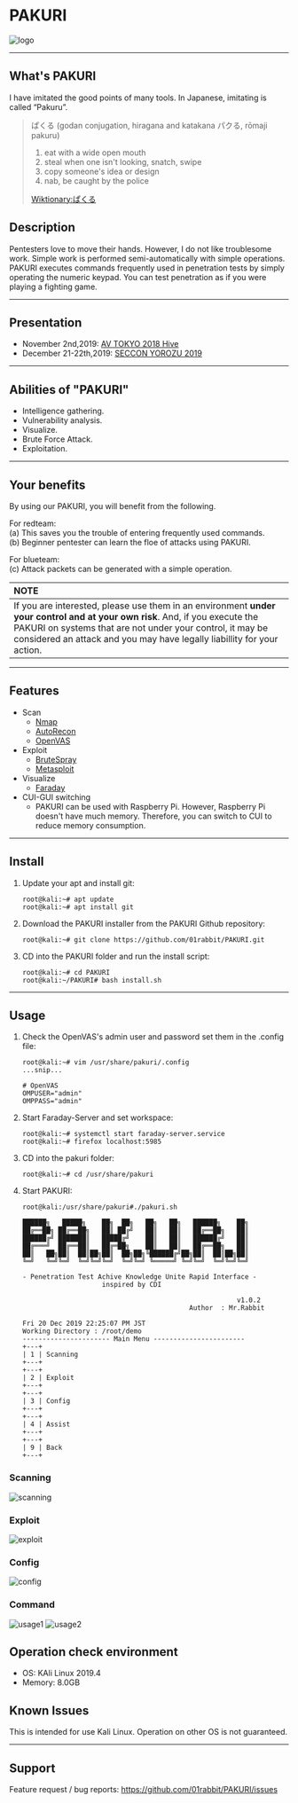 # PAKURI

![logo](https://user-images.githubusercontent.com/16553787/70399114-c4db9c80-1a64-11ea-8d8e-5cf2f4f43ee0.png)

---

## What's PAKURI

I have imitated the good points of many tools.  In Japanese, imitating is called “Pakuru”.
> ぱくる (godan conjugation, hiragana and katakana パクる, rōmaji pakuru)
>
> 1. eat with a wide open mouth
> 2. steal when one isn't looking, snatch, swipe  
> 3. copy someone's idea or design  
> 4. nab, be caught by the police  
>
> [Wiktionary:ぱくる](https://en.wiktionary.org/wiki/%E3%81%B1%E3%81%8F%E3%82%8B "ぱくる")

## Description

Pentesters love to move their hands. However, I do not like troublesome work. Simple work is performed semi-automatically with simple operations. PAKURI executes commands frequently used in penetration tests by simply operating the numeric keypad. You can test penetration as if you were playing a fighting game.

---

## Presentation

* November 2nd,2019: [AV TOKYO 2018 Hive](http://ja.avtokyo.org/avtokyo2019/event)
* December 21-22th,2019: [SECCON YOROZU 2019](https://www.seccon.jp/2019/akihabara/)

---

## Abilities of "PAKURI"

* Intelligence gathering.
* Vulnerability analysis.
* Visualize.
* Brute Force Attack.
* Exploitation.

---

## Your benefits

By using our PAKURI, you will benefit from the following.  

For redteam:  
  (a) This saves you the trouble of entering frequently used commands.  
  (b) Beginner pentester can learn the floe of attacks using PAKURI.

For blueteam:  
  (c) Attack packets can be generated with a simple operation.  

|**NOTE**  |
|:----------------|
|If you are interested, please use them in an environment **under your control and at your own risk**. And, if you execute the PAKURI on systems that are not under your control, it may be considered an attack and you may have legally liabillity for your action.|

---

## Features

* Scan
  * [Nmap](https://tools.kali.org/information-gathering/nmap)
  * [AutoRecon](https://github.com/Tib3rius/AutoRecon.git)
  * [OpenVAS](https://tools.kali.org/vulnerability-analysis/openvas)
* Exploit
  * [BruteSpray](https://tools.kali.org/password-attacks/brutespray)
  * [Metasploit](https://tools.kali.org/exploitation-tools/metasploit-framework)
* Visualize
  * [Faraday](https://github.com/infobyte/faraday.git)
* CUI-GUI switching
  * PAKURI can be used with Raspberry Pi. However, Raspberry Pi doesn't have much memory. Therefore, you can switch to CUI to reduce memory consumption.

---

## Install

1. Update your apt and install git:  

    ```
    root@kali:~# apt update
    root@kali:~# apt install git
    ```

2. Download the PAKURI installer from the PAKURI Github repository:

    ```
    root@kali:~# git clone https://github.com/01rabbit/PAKURI.git
    ```

3. CD into the PAKURI folder and run the install script:

    ```
    root@kali:~# cd PAKURI  
    root@kali:~/PAKURI# bash install.sh
    ```

---

## Usage

1. Check the OpenVAS's admin user and password set them in the .config file:

    ```
    root@kali:~# vim /usr/share/pakuri/.config
    ...snip...

    # OpenVAS
    OMPUSER="admin"
    OMPPASS="admin"
    ```

2. Start Faraday-Server and set workspace:

    ```
    root@kali:~# systemctl start faraday-server.service  
    root@kali:~# firefox localhost:5985
    ```
3. CD into the pakuri folder:

    ```
    root@kali:~# cd /usr/share/pakuri
    ```

4. Start PAKURI:

    ```
    root@kali:/usr/share/pakuri#./pakuri.sh

    ██████╗   █████╗    ██╗  ██╗   ██╗   ██╗   ██████╗    ██╗
    ██╔══██╗ ██╔══██╗   ██║ ██╔╝   ██║   ██║   ██╔══██╗   ██║
    ██████╔╝ ███████║   █████╔╝    ██║   ██║   ██████╔╝   ██║
    ██╔═══╝  ██╔══██║   ██╔═██╗    ██║   ██║   ██╔══██╗   ██║
    ██║   ██╗██║  ██║██╗██║  ██╗██╗╚██████╔╝██╗██║  ██║██╗██║
    ╚═╝   ╚═╝╚═╝  ╚═╝╚═╝╚═╝  ╚═╝╚═╝ ╚═════╝ ╚═╝╚═╝  ╚═╝╚═╝╚═╝

    - Penetration Test Achive Knowledge Unite Rapid Interface -
                        inspired by CDI
    
                                                          v1.0.2
                                              Author  : Mr.Rabbit
    
    Fri 20 Dec 2019 22:25:07 PM JST
    Working Directory : /root/demo
    ---------------------- Main Menu -----------------------
    +---+
    | 1 | Scanning
    +---+
    +---+
    | 2 | Exploit
    +---+
    +---+
    | 3 | Config
    +---+
    +---+
    | 4 | Assist
    +---+
    +---+
    | 9 | Back
    +---+
    ```

### Scanning

![scanning](https://user-images.githubusercontent.com/16553787/70430090-570f8f00-1abd-11ea-956e-656d24b5e2f4.png)

### Exploit

![exploit](https://user-images.githubusercontent.com/16553787/70430110-668ed800-1abd-11ea-8df5-051b2bcebd90.png)

### Config

![config](https://user-images.githubusercontent.com/16553787/70430127-71496d00-1abd-11ea-8801-8d45383d6ee6.png)

### Command

![usage1](https://user-images.githubusercontent.com/16553787/70429539-1a8f6380-1abc-11ea-992f-9bb1e57fc8bf.png)
![usage2](https://user-images.githubusercontent.com/16553787/70429582-2d099d00-1abc-11ea-8ae8-2ea2c75b9a8b.png)

## Operation check environment

* OS: KAli Linux 2019.4
* Memory: 8.0GB

## Known Issues

This is intended for use Kali Linux. Operation on other OS is not guaranteed.

---

## Support

Feature request / bug reports: https://github.com/01rabbit/PAKURI/issues
